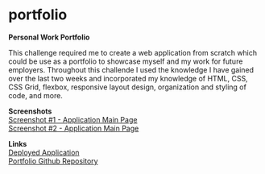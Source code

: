 # portfolio

<strong>Personal Work Portfolio</strong>

This challenge required me to create a web application from scratch which could be use as a portfolio to showcase myself and my work for future employers. Throughout this challende I used the knowledge I have gained over the last two weeks and incorporated my knowledge of HTML, CSS, CSS Grid, flexbox, responsive layout design, organization and styling of code, and more.

<strong>Screenshots</strong><br>
<a href="https://user-images.githubusercontent.com/72776042/102717603-a8418980-42a0-11eb-926f-0fa2e18bd3a0.png">Screenshot #1 - Application Main Page</a><br>
<a href="https://user-images.githubusercontent.com/72776042/102717662-f48cc980-42a0-11eb-8af6-0e8df5752140.png">Screenshot #2 - Application Main Page</a>


<strong>Links</strong><br>
<a href="https://emarshall121.github.io/portfolio/">Deployed Application</a><br>
<a href="https://github.com/emarshall121/portfolio">Portfolio Github Repository</a>
